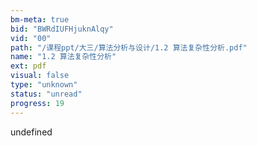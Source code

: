 ```yaml
---
bm-meta: true
bid: "BWRdIUFHjuknAlqy"
vid: "00"
path: "/课程ppt/大三/算法分析与设计/1.2 算法复杂性分析.pdf"
name: "1.2 算法复杂性分析"
ext: pdf
visual: false
type: "unknown"
status: "unread"
progress: 19
---
```

undefined